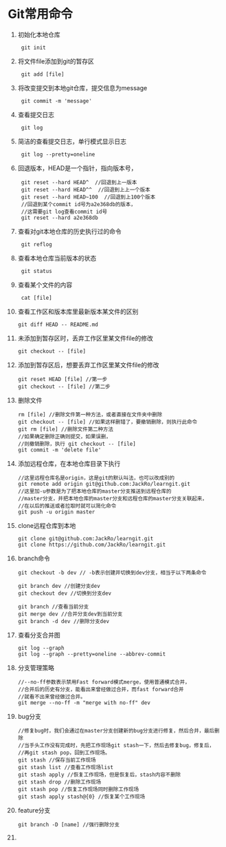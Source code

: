 # Git常用命令 #

1. 初始化本地仓库

		git init
2. 将文件file添加到git的暂存区

		git add [file] 
3. 将改变提交到本地git仓库，提交信息为message

		git commit -m 'message' 
4. 查看提交日志

		git log 
5. 简洁的查看提交日志，单行模式显示日志

		git log --pretty=oneline 
6. 回退版本，HEAD是一个指针，指向版本号，

		git reset --hard HEAD^  //回退到上一版本
		git reset --hard HEAD^^  //回退到上上一个版本
		git reset --hard HEAD~100  //回退到上100个版本
		//回退到某个commit id号为a2e368db的版本，
		//这需要git log查看commit id号
		git reset --hard a2e368db  
7. 查看对git本地仓库的历史执行过的命令

		git reflog
8. 查看本地仓库当前版本的状态

		git status
9. 查看某个文件的内容

		cat [file]
10. 查看工作区和版本库里最新版本某文件的区别

		git diff HEAD -- README.md
11. 未添加到暂存区时，丢弃工作区里某文件file的修改

		git checkout -- [file]
12. 添加到暂存区后，想要丢弃工作区里某文件file的修改

		git reset HEAD [file] //第一步
		git checkout -- [file] //第二步
13. 删除文件

		rm [file] //删除文件第一种方法，或者直接在文件夹中删除
		git checkout -- [file] //如果这样删错了，要撤销删除，则执行此命令
		git rm [file] //删除文件第二种方法
		//如果确定删除正确则提交，如果误删，
		//则撤销删除，执行 git checkout -- [file]
		git commit -m 'delete file' 
14. 添加远程仓库，在本地仓库目录下执行

		//这里远程仓库名是origin，这是git的默认叫法，也可以改成别的
		git remote add origin git@github.com:JackRo/learngit.git 
		//这里加-u参数是为了把本地仓库的master分支推送到远程仓库的
		//master分支，并把本地仓库的master分支和远程仓库的master分支关联起来，
		//在以后的推送或者拉取时就可以简化命令
		git push -u origin master 
15. clone远程仓库到本地

		git clone git@github.com:JackRo/learngit.git
		git clone https://github.com/JackRo/learngit.git
16. branch命令

		git checkout -b dev // -b表示创建并切换到dev分支，相当于以下两条命令

		git branch dev //创建分支dev
		git checkout dev //切换到分支dev
		
		git branch //查看当前分支
		git merge dev //合并分支dev到当前分支
		git branch -d dev //删除分支dev
17. 查看分支合并图

		git log --graph
		git log --graph --pretty=oneline --abbrev-commit
18. 分支管理策略

		//--no-ff参数表示禁用Fast forward模式merge，使用普通模式合并，
		//合并后的历史有分支，能看出来曾经做过合并，而fast forward合并
		//就看不出来曾经做过合并。
		git merge --no-ff -m "merge with no-ff" dev
19. bug分支

		//修复bug时，我们会通过在master分支创建新的bug分支进行修复，然后合并，最后删除
		//当手头工作没有完成时，先把工作现场git stash一下，然后去修复bug，修复后，
		//再git stash pop，回到工作现场。
		git stash //保存当前工作现场
		git stash list //查看工作现场list
		git stash apply //恢复工作现场，但是恢复后，stash内容不删除
		git stash drop //删除工作现场
		git stash pop //恢复工作现场同时删除工作现场
		git stash apply stash@{0} //恢复某个工作现场
20. feature分支

		git branch -D [name] //强行删除分支
21. 